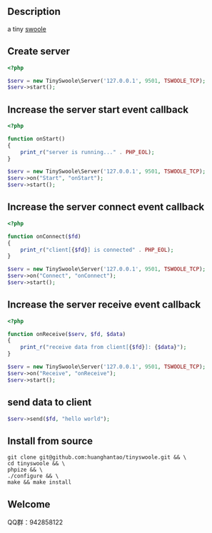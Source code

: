 ## Description

a tiny [swoole](https://github.com/swoole/swoole-src)

## Create server

```php
<?php

$serv = new TinySwoole\Server('127.0.0.1', 9501, TSWOOLE_TCP);
$serv->start();

```

## Increase the server start event callback

```php
<?php

function onStart()
{
    print_r("server is running..." . PHP_EOL);
}

$serv = new TinySwoole\Server('127.0.0.1', 9501, TSWOOLE_TCP);
$serv->on("Start", "onStart");
$serv->start();

```

## Increase the server connect event callback

```php
<?php

function onConnect($fd)
{
    print_r("client[{$fd}] is connected" . PHP_EOL);
}

$serv = new TinySwoole\Server('127.0.0.1', 9501, TSWOOLE_TCP);
$serv->on("Connect", "onConnect");
$serv->start();

```

## Increase the server receive event callback

```php
<?php

function onReceive($serv, $fd, $data)
{
    print_r("receive data from client[{$fd}]: {$data}");
}

$serv = new TinySwoole\Server('127.0.0.1', 9501, TSWOOLE_TCP);
$serv->on("Receive", "onReceive");
$serv->start();

```

## send data to client

```php
$serv->send($fd, "hello world");
```

## Install from source

```shell
git clone git@github.com:huanghantao/tinyswoole.git && \
cd tinyswoole && \
phpize && \
./configure && \
make && make install
```

## Welcome

QQ群：942858122